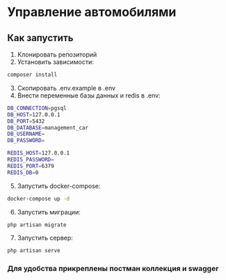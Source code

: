 # Управление автомобилями

## Как запустить

1. Клонировать репозиторий
2. Установить зависимости:
```bash
composer install
```
3. Скопировать .env.example в .env
4. Внести переменные базы данных и redis в .env:
```bash
DB_CONNECTION=pgsql
DB_HOST=127.0.0.1
DB_PORT=5432
DB_DATABASE=management_car
DB_USERNAME=
DB_PASSWORD=

REDIS_HOST=127.0.0.1
REDIS_PASSWORD=
REDIS_PORT=6379
REDIS_DB=0
```
5. Запустить docker-compose:
```bash
docker-compose up -d
```
6. Запустить миграции:
```bash
php artisan migrate
```
7. Запустить сервер:
```bash
php artisan serve
```

### Для удобства прикреплены постман коллекция и swagger
